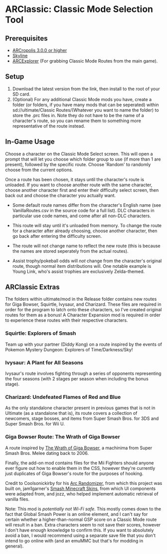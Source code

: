 # ARClassic: Classic Mode Selection Tool
## Prerequisites
- [ARCropolis 3.0.0 or higher](https://github.com/Raytwo/ARCropolis/releases/latest)
- [Skyline](https://github.com/skyline-dev/skyline/releases/tag/beta)
- [ARCExplorer](https://github.com/ScanMountGoat/ArcExplorer) (For grabbing Classic Mode Routes from the main game).


## Setup
1. Download the latest version from the link, then install to the root of your SD card.
2. (Optional) For any additional Classic Mode mods you have, create a folder (or folders, if you have many mods that can be seperated) within sd://ultimate/Classic Routes/(Whatever you want to name the folder) to store the .prc files in. Note they do not have to be the name of a character's route, so you can rename them to something more representative of the route instead.

## In-Game Usage
Choose a character on the Classic Mode Select screen. This will open a prompt that will let you choose which folder group to use (if more than 1 are present), followed by the specific route. Choose 'Random' to randomly choose from the current options.

Once a route has been chosen, it stays until the character's route is unloaded. If you want to choose another route with the same character, choose another character first and enter their difficulty select screen, then back out and choose the character you actually want.

- Some default route names differ from the character's English name (see VanillaRoutes.csv in the source code for a full list). DLC characters in particular use code names, and come after all non-DLC characters.

- This route will stay until it's unloaded from memory. To change the route for a character after already choosing, choose another character, then go back after entering the difficulty screen.

- The route will not change name to reflect the new route (this is because the names are stored seperately from the actual routes).

- Assist trophy/pokeball odds will *not* change from the character's original route, though normal item distributions will. One notable example is Young Link, who's assist trophies are exclusively Zelda-themed.

## ARClassic Extras
The folders within ultimate/mod in the Release folder contains new routes for Giga Bowser, Squirtle, Ivysaur, and Charizard. These files are required in order for the program to latch onto these characters, so I've created original routes for them as a bonus! A Character Expansion mod is required in order to experience these routes with their respective characters.

### Squirtle: Explorers of Smash
Team up with your partner (Diddy Kong) on a route inspired by the events of Pokemon Mystery Dungeon: Explorers of Time/Darkness/Sky!

### Ivysaur: A Plant for All Seasons
Ivysaur's route involves fighting through a series of opponents representing the four seasons (with 2 stages per season when including the bonus stage).

### Charizard: Undefeated Flames of Red and Blue
As the only standalone character present in previous games that is not in Ultimate (as a standalone that is), its route covers a collection of newcomers, stage bosses, and items from Super Smash Bros. for 3DS and Super Smash Bros. for Wii U.

### Giga Bowser Route: The Wrath of Giga Bowser
A route inspired by [The Wrath of Giga Bowser](https://www.youtube.com/watch?v=L1nGBIGKnuU), a machinima from Super Smash Bros. Melee dating back to 2006.

Finally, the add-on mod contains files for the Mii Fighters should anyone ever figure out how to enable them in the CSS, however they're currently just duplicates of Giga Bowser's route for the purposes of hooking.

Credit to Coolsonickirby for his [Arc Randomizer](https://github.com/Coolsonickirby/arc-randomizer), from which this project was built on, jam1garner's [Smash Minecraft Skins](https://github.com/jam1garner/smash-minecraft-skins), from which UI components were adapted from, and jozz, who helped implement automatic retrieval of vanilla files.

Note: This mod is *potentially not Wi-Fi safe*. This mostly comes down to the fact that Global Smash Power is an online element, and I can't say for certain whether a higher-than-normal GSP score on a Classic Mode route will result in a ban. Extra characters seem to not save their scores, however I don't have enough knowledge to confirm this. If you want to absolutely avoid a ban, I would recommend using a separate save file that you don't intend to go online with (and an emuMMC but that's for modding in general).
